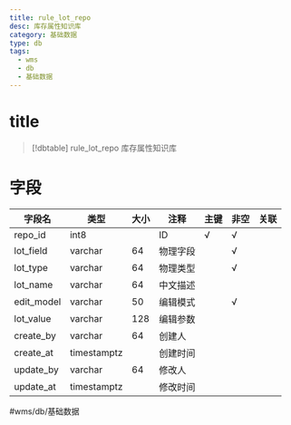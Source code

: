```yaml
---
title: rule_lot_repo
desc: 库存属性知识库
category: 基础数据
type: db
tags:
  - wms
  - db
  - 基础数据
---
```


# title
>[!dbtable] rule_lot_repo
> 库存属性知识库

# 字段
| 字段名 | 类型 | 大小 | 注释 | 主键 | 非空 | 关联 |
| --- | --- | --- | --- | --- | --- | --- |
| repo_id | int8 |  | ID | √ | √ |  |
| lot_field | varchar | 64 | 物理字段 |  | √ |  |
| lot_type | varchar | 64 | 物理类型 |  | √ |  |
| lot_name | varchar | 64 | 中文描述 |  |  |  |
| edit_model | varchar | 50 | 编辑模式 |  | √ |  |
| lot_value | varchar | 128 | 编辑参数 |  |  |  |
| create_by | varchar | 64 | 创建人 |  |  |  |
| create_at | timestamptz |  | 创建时间 |  |  |  |
| update_by | varchar | 64 | 修改人 |  |  |  |
| update_at | timestamptz |  | 修改时间 |  |  |  |
#wms/db/基础数据
